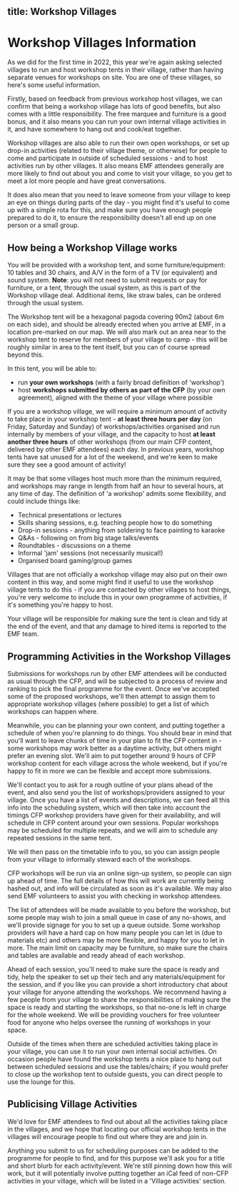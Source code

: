 title: Workshop Villages
---
# Workshop Villages Information
As we did for the first time in 2022, this year we're again asking selected villages to run and host workshop tents in their village, rather than having separate venues for workshops on site. You are one of these villages, so here's some useful information.

Firstly, based on feedback from previous workshop host villages, we can confirm that being a workshop village has lots of good benefits, but also comes with a little responsibility. The free marquee and furniture is a good bonus, and it also means you can run your own internal village activities in it, and have somewhere to hang out and cook/eat together.

Workshop villages are also able to run their own open workshops, or set up drop-in activities (related to their village theme, or otherwise) for people to come and participate in outside of scheduled sessions - and to host activities run by other villages. It also means EMF attendees generally are more likely to find out about you and come to visit your village, so you get to meet a lot more people and have great conversations.

It does also mean that you need to leave someone from your village to keep an eye on things during parts of the day - you might find it's useful to come up with a simple rota for this, and make sure you have enough people prepared to do it, to ensure the responsibility doesn't all end up on one person or a small group.

## How being a Workshop Village works
You will be provided with a workshop tent, and some furniture/equipment: 10 tables and 30 chairs, and A/V in the form of a TV (or equivalent) and sound system. **Note**: you will not need to submit requests or pay for furniture, or a tent, through the usual system, as this is part of the Workshop village deal. Additional items, like straw bales, can be ordered through the usual system.

The Workshop tent will be a hexagonal pagoda covering 90m2 (about 6m on each side), and should be already erected when you arrive at EMF, in a location pre-marked on our map. We will also mark out an area near to the workshop tent to reserve for members of your village to camp - this will be roughly similar in area to the tent itself, but you can of course spread beyond this.

In this tent, you will be able to:

* run **your own workshops** (with a fairly broad definition of 'workshop')
* host **workshops submitted by others as part of the CFP** (by your own agreement), aligned with the theme of your village where possible

If you are a workshop village, we will require a minimum amount of activity to take place in your workshop tent - **at least three hours per day** (on Friday, Saturday and Sunday) of workshops/activities organised and run internally by members of your village, and the capacity to host **at least another three hours** of other workshops (from our main CFP content, delivered by other EMF attendees) each day. In previous years, workshop tents have sat unused for a lot of the weekend, and we're keen to make sure they see a good amount of activity!

It may be that some villages host much more than the minimum required, and workshops may range in length from half an hour to several hours, at any time of day. The definition of 'a workshop' admits some flexibility, and could include things like:

* Technical presentations or lectures
* Skills sharing sessions, e.g. teaching people how to do something
* Drop-in sessions - anything from soldering to face painting to karaoke
* Q&As - following on from big stage talks/events
* Roundtables - discussions on a theme
* Informal 'jam' sessions (not necessarily musical!)
* Organised board gaming/group games

Villages that are not officially a workshop village may also put on their own content in this way, and some might find it useful to use the workshop village tents to do this - if you are contacted by other villages to host things, you're very welcome to include this in your own programme of activities, if it's something you're happy to host.

Your village will be responsible for making sure the tent is clean and tidy at the end of the event, and that any damage to hired items is reported to the EMF team.

## Programming Activities in the Workshop Villages
Submissions for workshops run by other EMF attendees will be conducted as usual through the CFP, and will be subjected to a process of review and ranking to pick the final programme for the event. Once we've accepted some of the proposed workshops, we'll then attempt to assign them to appropriate workshop villages (where possible) to get a list of which workshops can happen where.

Meanwhile, you can be planning your own content, and putting together a schedule of when you're planning to do things. You should bear in mind that you'll want to leave chunks of time in your plan to fit the CFP content in - some workshops may work better as a daytime activity, but others might prefer an evening slot. We'll aim to put together around 9 hours of CFP workshop content for each village across the whole weekend, but if you're happy to fit in more we can be flexible and accept more submissions.

We'll contact you to ask for a rough outline of your plans ahead of the event, and also send you the list of workshops/providers assigned to your village. Once you have a list of events and descriptions, we can feed all this info into the scheduling system, which will then take into account the timings CFP workshop providers have given for their availability, and will schedule in CFP content around your own sessions. Popular workshops may be scheduled for multiple repeats, and we will aim to schedule any repeated sessions in the same tent.

We will then pass on the timetable info to you, so you can assign people from your village to informally steward each of the workshops.

CFP workshops will be run via an online sign-up system, so people can sign up ahead of time. The full details of how this will work are currently being hashed out, and info will be circulated as soon as it's available. We may also send EMF volunteers to assist you with checking in workshop attendees.

The list of attendees will be made available to you before the workshop, but some people may wish to join a small queue in case of any no-shows, and we'll provide signage for you to set up a queue outside. Some workshop providers will have a hard cap on how many people you can let in (due to materials etc) and others may be more flexible, and happy for you to let in more. The main limit on capacity may be furniture, so make sure the chairs and tables are available and ready ahead of each workshop.

Ahead of each session, you'll need to make sure the space is ready and tidy, help the speaker to set up their tech and any materials/equipment for the session, and if you like you can provide a short introductory chat about your village for anyone attending the workshops. We recommend having a few people from your village to share the responsibilities of making sure the space is ready and starting the workshops, so that no-one is left in charge for the whole weekend. We will be providing vouchers for free volunteer food for anyone who helps oversee the running of workshops in your space.

Outside of the times when there are scheduled activities taking place in your village, you can use it to run your own internal social activities. On occasion people have found the workshop tents a nice place to hang out between scheduled sessions and use the tables/chairs; if you would prefer to close up the workshop tent to outside guests, you can direct people to use the lounge for this.

## Publicising Village Activities
We'd love for EMF attendees to find out about all the activities taking place in the villages, and we hope that locating our official workshop tents in the villages will encourage people to find out where they are and join in.

Anything you submit to us for scheduling purposes can be added to the programme for people to find, and for this purpose we'll ask you for a title and short blurb for each activity/event. We're still pinning down how this will work, but it will potentially involve putting together an iCal feed of non-CFP activities in your village, which will be listed in a 'Village activities' section.

